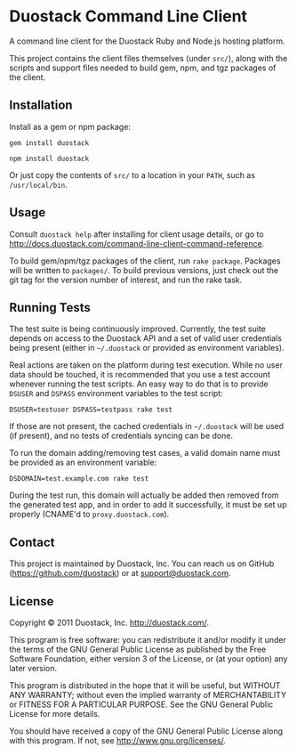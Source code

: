 Duostack Command Line Client
============================

A command line client for the Duostack Ruby and Node.js hosting platform.

This project contains the client files themselves (under `src/`), along with the scripts and support files needed to build gem, npm, and tgz packages of the client.


Installation
------------

Install as a gem or npm package:

    gem install duostack
    
    npm install duostack

Or just copy the contents of `src/` to a location in your `PATH`, such as `/usr/local/bin`.


Usage
-----

Consult `duostack help` after installing for client usage details, or go to <http://docs.duostack.com/command-line-client-command-reference>.

To build gem/npm/tgz packages of the client, run `rake package`. Packages will be written to `packages/`. To build previous versions, just check out the git tag for the version number of interest, and run the rake task.


Running Tests
-------------

The test suite is being continuously improved. Currently, the test suite depends on access to the Duostack API and a set of valid user credentials being present (either in `~/.duostack` or provided as environment variables).

Real actions are taken on the platform during test execution. While no user data should be touched, it is recommended that you use a test account whenever running the test scripts. An easy way to do that is to provide `DSUSER` and `DSPASS` environment variables to the test script:

    DSUSER=testuser DSPASS=testpass rake test

If those are not present, the cached credentials in `~/.duostack` will be used (if present), and no tests of credentials syncing can be done.

To run the domain adding/removing test cases, a valid domain name must be provided as an environment variable:

    DSDOMAIN=test.example.com rake test

During the test run, this domain will actually be added then removed from the generated test app, and in order to add it successfully, it must be set up properly (CNAME'd to `proxy.duostack.com`).


Contact
-------

This project is maintained by Duostack, Inc. You can reach us on GitHub (<https://github.com/duostack>) or at support@duostack.com.


License
-------

Copyright © 2011 Duostack, Inc. <http://duostack.com/>.

This program is free software: you can redistribute it and/or modify
it under the terms of the GNU General Public License as published by
the Free Software Foundation, either version 3 of the License, or
(at your option) any later version.

This program is distributed in the hope that it will be useful,
but WITHOUT ANY WARRANTY; without even the implied warranty of
MERCHANTABILITY or FITNESS FOR A PARTICULAR PURPOSE.  See the
GNU General Public License for more details.

You should have received a copy of the GNU General Public License
along with this program.  If not, see <http://www.gnu.org/licenses/>.
